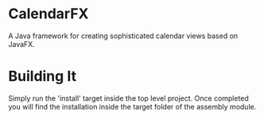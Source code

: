 # CalendarFX
A Java framework for creating sophisticated calendar views based on JavaFX.

# Building It
Simply run the 'install' target inside the top level project. Once completed you will find the installation inside the target folder of the assembly module.
